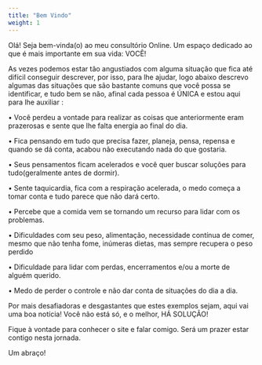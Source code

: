 ```yaml
---
title: "Bem Vindo"
weight: 1
---
```


Olá! Seja bem-vinda(o) ao meu consultório Online. Um espaço dedicado ao que é mais importante em sua vida: VOCÊ!

As vezes podemos estar tão angustiados com alguma situação que fica até difícil conseguir descrever, por isso, para lhe ajudar, logo abaixo descrevo algumas das situações que são bastante comuns que você possa se identificar, e tudo bem se não, afinal cada pessoa é ÚNICA e estou aqui para lhe auxiliar :

•	Você perdeu a vontade para realizar as coisas que anteriormente eram prazerosas e sente que lhe falta energia ao final do dia.

•	Fica pensando em tudo que precisa fazer, planeja, pensa, repensa e quando se dá conta, acabou não executando nada do que gostaria.

•	Seus pensamentos ficam acelerados e você quer buscar soluções para tudo(geralmente antes de dormir).

•	Sente taquicardia, fica com a respiração acelerada, o medo começa a tomar conta e tudo parece que não dará certo.

•	Percebe que a comida vem se tornando um recurso para lidar com os problemas.

•	Dificuldades com seu peso, alimentação, necessidade contínua de comer, mesmo que não tenha fome, inúmeras dietas, mas sempre recupera o peso perdido

•	Dificuldade para lidar com perdas, encerramentos e/ou a morte de alguém querido.

•	Medo de perder o controle e não dar conta de situações do dia a dia.

Por mais desafiadoras e desgastantes que estes exemplos sejam, aqui vai uma boa notícia! Você não está só, e o melhor, HÁ SOLUÇÃO! 

Fique à vontade para conhecer o site e falar comigo. Será um prazer estar contigo nesta jornada.

Um abraço!
<!-- Google tag (gtag.js) - Google Analytics -->
<script async src="https://www.googletagmanager.com/gtag/js?id=G-8PRN5ZRZ02">
</script>
<script>
  window.dataLayer = window.dataLayer || [];
  function gtag(){dataLayer.push(arguments);}
  gtag('js', new Date());

  gtag('config', 'G-8PRN5ZRZ02');
</script>
